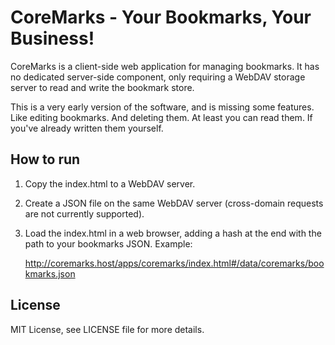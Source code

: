 # CoreMarks - Your Bookmarks, Your Business!

CoreMarks is a client-side web application for managing bookmarks. It has no
dedicated server-side component, only requiring a WebDAV storage server to
read and write the bookmark store.

This is a very early version of the software, and is missing some features.
Like editing bookmarks. And deleting them. At least you can read them. If
you've already written them yourself.

## How to run

1. Copy the index.html to a WebDAV server.
2. Create a JSON file on the same WebDAV server (cross-domain requests are not
currently supported).
3. Load the index.html in a web browser, adding a hash at the end with the
path to your bookmarks JSON. Example:

    http://coremarks.host/apps/coremarks/index.html#/data/coremarks/bookmarks.json

## License

MIT License, see LICENSE file for more details.
